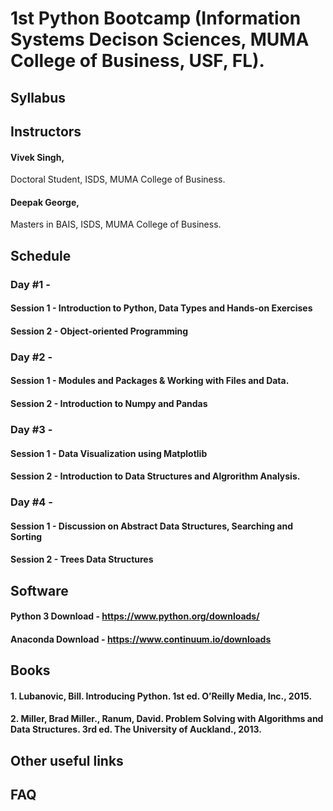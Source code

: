 # 1st Python Bootcamp (Information Systems Decison Sciences, MUMA College of Business, USF, FL).

## Syllabus

## Instructors

#### Vivek Singh,
Doctoral Student,
ISDS, MUMA College of Business.

#### Deepak George,
Masters in BAIS,
ISDS, MUMA College of Business.

## Schedule
### Day #1 - 
  #### Session 1 - Introduction to Python, Data Types and Hands-on Exercises
  #### Session 2 - Object-oriented Programming
 
### Day #2 -
  #### Session 1 - Modules and Packages & Working with Files and Data.
  #### Session 2 - Introduction to Numpy and Pandas

### Day #3 - 
  #### Session 1 - Data Visualization using Matplotlib
  #### Session 2 - Introduction to Data Structures and Algrorithm Analysis.
 
### Day #4 -
  #### Session 1 - Discussion on Abstract Data Structures, Searching and Sorting
  #### Session 2 - Trees Data Structures

## Software
  
  #### Python 3 Download - https://www.python.org/downloads/
  #### Anaconda Download - https://www.continuum.io/downloads

## Books

#### 1. Lubanovic, Bill. Introducing Python. 1st ed. O’Reilly Media, Inc., 2015.

#### 2. Miller, Brad Miller., Ranum, David. Problem Solving with Algorithms and Data Structures. 3rd ed. The University of Auckland., 2013.

## Other useful links

## FAQ
